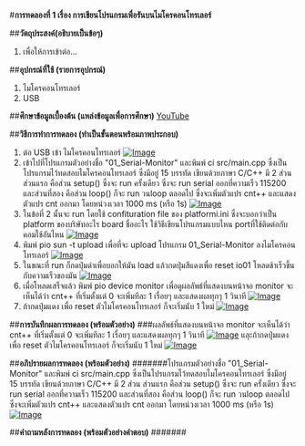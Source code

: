 #**การทดลองที่ 1 เรื่อง การเขียนโปรแกรมเพื่อรันบนไมโครคอนโทรเลอร์**

##**วัตถุประสงค์(อธิบายเป็นข้อๆ)**
1. เพื่อให้การเข้าต่อ...

##**อุปกรณ์ที่ใช้ (รายการอุปกรณ์)**
1. ไมโครคอนโทรเลอร์
2. USB

##**ศึกษาข้อมูลเบื้องต้น (แหล่งข้อมูลเพื่อการศึกษา)**
[YouTube](https://www.youtube.com/watch?v=NLIUsWLEpmg)

##**วิธีการทำการทดลอง (ทำเป็นขั้นตอนพร้อมภาพประกอบ)**
1. ต่อ USB เข้า ไมโครคอนโทรเลอร์ [![Image](https://imgbb.com/)](https://ibb.co/qL8J432)
2. เข้าไปที่โปรแกรมตัวอย่างชื่อ  "01_Serial-Monitor" และพิมพ์ ci src/main.cpp ซึ่งเป็นโปรแกรมไว้ทดสอบไมโครคอนโทรเลอร์ ซึ่งมีอยู่ 15 บรรทัด เขียนด้วยภาษา C/C++ มี 2 ส่วน ส่วนแรก คือส่วน setup() ซึ่งจะ run ครั้งเดียว ซึ่งจะ run serial ออกที่ความเร็ว 115200 และส่วนที่สอง คือส่วน loop() ก็จะ run วนloop ตลอดไป ซึ่งจะเพิ่มตัวแปร cnt++ และแสดงตัวแปร cnt ออกมา โดยหน่วงเวลา 1000 ms (หรือ 1s) [![Image](https://imgbb.com/)](https://ibb.co/gz4mgR0)
3. ในข้อที่ 2 นั้นจะ run โดยใช้ confituration file ของ platformi.ini ซึ่งจะบอกว่าเป็น platform ของบริษัทอะไร board ชื่ออะไร ใช้วิธีเขียนโปรแกรมแบบไหน portที่ใช้ติดต่อกับคอมใช้อันไหน [![Image](https://imgbb.com/)](https://ibb.co/w67qJD8)
4. พิมพ์ pio sun -t upload เพื่อที่จะ upload โปรแกรม 01_Serial-Monitor ลงไมโครคอนโทรเลอร์ [![Image](https://imgbb.com/)](https://ibb.co/FWW0wXj)
5. ในขณะที่ run ก็กดปุ่มดำเพื่อบอกให้มัน load แล้วกดปุ่มสีแดงเพื่อ reset io01 โหลดช้าเร็วขึ้นกับความเร็วของมัน [![Image](https://imgbb.com/)](https://ibb.co/Q9pJZnN)
6. เมื่อโหลดเสร็จแล้ว พิมพ์ pio device monitor เพื่อดูผลลัพธ์ที่แสดงบนหน้าจอ monitor จะเห็นได้ว่า cnt++ ที่เริ่มตั้งแต่ 0 จะเพิ่มทีละ 1 เรื่อยๆ และแสดงผลทุกๆ 1 วินาที  [![Image](https://imgbb.com/)](https://ibb.co/SsLW7wv) 
7. ถ้ากดปุ่มแดง เพื่อ reset ตัวไมโครคอนโทรเลอร์ ก็จะเริ่มนับ 1 ใหม่  [![Image](https://imgbb.com/)](https://ibb.co/3TmsJB2) 

##**การบันทึกผลการทดลอง (พร้อมตัวอย่าง)**
###ผลลัพธ์ที่แสดงบนหน้าจอ monitor จะเห็นได้ว่า cnt++ ที่เริ่มตั้งแต่ 0 จะเพิ่มทีละ 1 เรื่อยๆ และแสดงผลทุกๆ 1 วินาที  [![Image](https://imgbb.com/)](https://ibb.co/SsLW7wv) 
แลุะถ้ากดปุ่มแดง เพื่อ reset ตัวไมโครคอนโทรเลอร์ ก็จะเริ่มนับ 1 ใหม่  [![Image](https://imgbb.com/)](https://ibb.co/3TmsJB2) 

##**อภิปรายผลการทดลอง (พร้อมตัวอย่าง)**
#######โปรแกรมตัวอย่างชื่อ  "01_Serial-Monitor" และพิมพ์ ci src/main.cpp ซึ่งเป็นโปรแกรมไว้ทดสอบไมโครคอนโทรเลอร์ ซึ่งมีอยู่ 15 บรรทัด เขียนด้วยภาษา C/C++ มี 2 ส่วน ส่วนแรก คือส่วน setup() ซึ่งจะ run ครั้งเดียว ซึ่งจะ run serial ออกที่ความเร็ว 115200 และส่วนที่สอง คือส่วน loop() ก็จะ run วนloop ตลอดไป ซึ่งจะเพิ่มตัวแปร cnt++ และแสดงตัวแปร cnt ออกมา โดยหน่วงเวลา 1000 ms (หรือ 1s) [![Image](https://imgbb.com/)](https://ibb.co/gz4mgR0)

##**คำถามหลังการทดลอง (พร้อมตัวอย่างคำตอบ)**
#######
